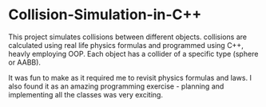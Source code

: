 # Collision-Simulation-in-C++

This project simulates collisions between different objects. collisions are calculated using real life physics formulas and programmed using C++, heavly employing OOP.
Each object has a collider of a specific type (sphere or AABB).

It was fun to make as it required me to revisit physics formulas and laws. I also found it as an amazing programming exercise - planning and implementing all the classes was very exciting.
